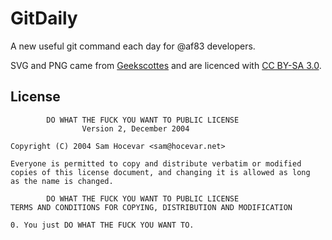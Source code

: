 # GitDaily

A new useful git command each day for @af83 developers.

SVG and PNG came from [Geekscottes](http://www.nojhan.net/geekscottes/) and are licenced with [CC BY-SA 3.0](http://creativecommons.org/licenses/by-sa/3.0/).

## License

            DO WHAT THE FUCK YOU WANT TO PUBLIC LICENSE
                    Version 2, December 2004

    Copyright (C) 2004 Sam Hocevar <sam@hocevar.net>

    Everyone is permitted to copy and distribute verbatim or modified
    copies of this license document, and changing it is allowed as long
    as the name is changed.

            DO WHAT THE FUCK YOU WANT TO PUBLIC LICENSE
    TERMS AND CONDITIONS FOR COPYING, DISTRIBUTION AND MODIFICATION

    0. You just DO WHAT THE FUCK YOU WANT TO.
